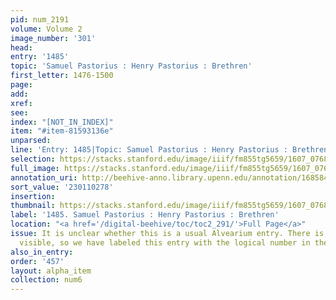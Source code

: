 ```yaml
---
pid: num_2191
volume: Volume 2
image_number: '301'
head:
entry: '1485'
topic: 'Samuel Pastorius : Henry Pastorius : Brethren'
first_letter: 1476-1500
page:
add:
xref:
see:
index: "[NOT_IN_INDEX]"
item: "#item-81593136e"
unparsed:
line: 'Entry: 1485|Topic: Samuel Pastorius : Henry Pastorius : Brethren|Index: [NOT_IN_INDEX]|#item-81593136e'
selection: https://stacks.stanford.edu/image/iiif/fm855tg5659/1607_0768/401,278,2930,1328/full/0/default.jpg
full_image: https://stacks.stanford.edu/image/iiif/fm855tg5659/1607_0768/full/full/0/default.jpg
annotation_uri: http://beehive-anno.library.upenn.edu/annotation/1685846025135
sort_value: '230110278'
insertion:
thumbnail: https://stacks.stanford.edu/image/iiif/fm855tg5659/1607_0768/401,278,600,180/250,/0/default.jpg
label: '1485. Samuel Pastorius : Henry Pastorius : Brethren'
location: "<a href='/digital-beehive/toc/toc2_291/'>Full Page</a>"
issue: It is unclear whether this is a usual Alvearium entry. There is no entry number
  visible, so we have labeled this entry with the logical number in the sequence.
also_in_entry:
order: '457'
layout: alpha_item
collection: num6
---
```

